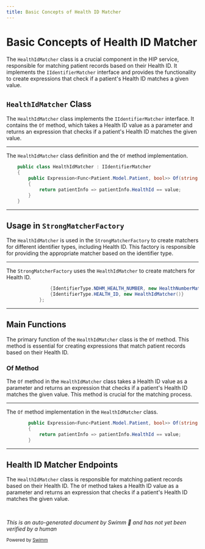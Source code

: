 ```yaml
---
title: Basic Concepts of Health ID Matcher
---
```

# Basic Concepts of Health ID Matcher

The <SwmToken path="src/In.ProjectEKA.HipLibrary/Matcher/HealthIdMatcher.cs" pos="6:5:5" line-data="    public class HealthIdMatcher : IIdentifierMatcher">`HealthIdMatcher`</SwmToken> class is a crucial component in the HIP service, responsible for matching patient records based on their Health ID. It implements the <SwmToken path="src/In.ProjectEKA.HipLibrary/Matcher/HealthIdMatcher.cs" pos="6:9:9" line-data="    public class HealthIdMatcher : IIdentifierMatcher">`IIdentifierMatcher`</SwmToken> interface and provides the functionality to create expressions that check if a patient's Health ID matches a given value.

## <SwmToken path="src/In.ProjectEKA.HipLibrary/Matcher/HealthIdMatcher.cs" pos="6:5:5" line-data="    public class HealthIdMatcher : IIdentifierMatcher">`HealthIdMatcher`</SwmToken> Class

The <SwmToken path="src/In.ProjectEKA.HipLibrary/Matcher/HealthIdMatcher.cs" pos="6:5:5" line-data="    public class HealthIdMatcher : IIdentifierMatcher">`HealthIdMatcher`</SwmToken> class implements the <SwmToken path="src/In.ProjectEKA.HipLibrary/Matcher/HealthIdMatcher.cs" pos="6:9:9" line-data="    public class HealthIdMatcher : IIdentifierMatcher">`IIdentifierMatcher`</SwmToken> interface. It contains the <SwmToken path="src/In.ProjectEKA.HipLibrary/Matcher/HealthIdMatcher.cs" pos="8:17:17" line-data="        public Expression&lt;Func&lt;Patient.Model.Patient, bool&gt;&gt; Of(string value)">`Of`</SwmToken> method, which takes a Health ID value as a parameter and returns an expression that checks if a patient's Health ID matches the given value.

<SwmSnippet path="/src/In.ProjectEKA.HipLibrary/Matcher/HealthIdMatcher.cs" line="6">

---

The <SwmToken path="src/In.ProjectEKA.HipLibrary/Matcher/HealthIdMatcher.cs" pos="6:5:5" line-data="    public class HealthIdMatcher : IIdentifierMatcher">`HealthIdMatcher`</SwmToken> class definition and the <SwmToken path="src/In.ProjectEKA.HipLibrary/Matcher/HealthIdMatcher.cs" pos="8:17:17" line-data="        public Expression&lt;Func&lt;Patient.Model.Patient, bool&gt;&gt; Of(string value)">`Of`</SwmToken> method implementation.

```c#
    public class HealthIdMatcher : IIdentifierMatcher
    {
        public Expression<Func<Patient.Model.Patient, bool>> Of(string value)
        {
            return patientInfo => patientInfo.HealthId == value;
        }
    }
```

---

</SwmSnippet>

## Usage in <SwmToken path="src/In.ProjectEKA.HipLibrary/Matcher/StrongMatcherFactory.cs" pos="10:5:5" line-data="    public class StrongMatcherFactory">`StrongMatcherFactory`</SwmToken>

The <SwmToken path="src/In.ProjectEKA.HipLibrary/Matcher/HealthIdMatcher.cs" pos="6:5:5" line-data="    public class HealthIdMatcher : IIdentifierMatcher">`HealthIdMatcher`</SwmToken> is used in the <SwmToken path="src/In.ProjectEKA.HipLibrary/Matcher/StrongMatcherFactory.cs" pos="10:5:5" line-data="    public class StrongMatcherFactory">`StrongMatcherFactory`</SwmToken> to create matchers for different identifier types, including Health ID. This factory is responsible for providing the appropriate matcher based on the identifier type.

<SwmSnippet path="/src/In.ProjectEKA.HipLibrary/Matcher/StrongMatcherFactory.cs" line="17">

---

The <SwmToken path="src/In.ProjectEKA.HipLibrary/Matcher/StrongMatcherFactory.cs" pos="10:5:5" line-data="    public class StrongMatcherFactory">`StrongMatcherFactory`</SwmToken> uses the <SwmToken path="src/In.ProjectEKA.HipLibrary/Matcher/StrongMatcherFactory.cs" pos="18:9:9" line-data="                {IdentifierType.HEALTH_ID, new HealthIdMatcher()}">`HealthIdMatcher`</SwmToken> to create matchers for Health ID.

```c#
                {IdentifierType.NDHM_HEALTH_NUMBER, new HealthNumberMatcher()},
                {IdentifierType.HEALTH_ID, new HealthIdMatcher()}
            };
```

---

</SwmSnippet>

## Main Functions

The primary function of the <SwmToken path="src/In.ProjectEKA.HipLibrary/Matcher/HealthIdMatcher.cs" pos="6:5:5" line-data="    public class HealthIdMatcher : IIdentifierMatcher">`HealthIdMatcher`</SwmToken> class is the <SwmToken path="src/In.ProjectEKA.HipLibrary/Matcher/HealthIdMatcher.cs" pos="8:17:17" line-data="        public Expression&lt;Func&lt;Patient.Model.Patient, bool&gt;&gt; Of(string value)">`Of`</SwmToken> method. This method is essential for creating expressions that match patient records based on their Health ID.

### Of Method

The <SwmToken path="src/In.ProjectEKA.HipLibrary/Matcher/HealthIdMatcher.cs" pos="8:17:17" line-data="        public Expression&lt;Func&lt;Patient.Model.Patient, bool&gt;&gt; Of(string value)">`Of`</SwmToken> method in the <SwmToken path="src/In.ProjectEKA.HipLibrary/Matcher/HealthIdMatcher.cs" pos="6:5:5" line-data="    public class HealthIdMatcher : IIdentifierMatcher">`HealthIdMatcher`</SwmToken> class takes a Health ID value as a parameter and returns an expression that checks if a patient's Health ID matches the given value. This method is crucial for the matching process.

<SwmSnippet path="/src/In.ProjectEKA.HipLibrary/Matcher/HealthIdMatcher.cs" line="8">

---

The <SwmToken path="src/In.ProjectEKA.HipLibrary/Matcher/HealthIdMatcher.cs" pos="8:17:17" line-data="        public Expression&lt;Func&lt;Patient.Model.Patient, bool&gt;&gt; Of(string value)">`Of`</SwmToken> method implementation in the <SwmToken path="src/In.ProjectEKA.HipLibrary/Matcher/HealthIdMatcher.cs" pos="6:5:5" line-data="    public class HealthIdMatcher : IIdentifierMatcher">`HealthIdMatcher`</SwmToken> class.

```c#
        public Expression<Func<Patient.Model.Patient, bool>> Of(string value)
        {
            return patientInfo => patientInfo.HealthId == value;
        }
```

---

</SwmSnippet>

## Health ID Matcher Endpoints

The <SwmToken path="src/In.ProjectEKA.HipLibrary/Matcher/HealthIdMatcher.cs" pos="6:5:5" line-data="    public class HealthIdMatcher : IIdentifierMatcher">`HealthIdMatcher`</SwmToken> class is responsible for matching patient records based on their Health ID. The <SwmToken path="src/In.ProjectEKA.HipLibrary/Matcher/HealthIdMatcher.cs" pos="8:17:17" line-data="        public Expression&lt;Func&lt;Patient.Model.Patient, bool&gt;&gt; Of(string value)">`Of`</SwmToken> method takes a Health ID value as a parameter and returns an expression that checks if a patient's Health ID matches the given value.

&nbsp;

*This is an auto-generated document by Swimm 🌊 and has not yet been verified by a human*

<SwmMeta version="3.0.0" repo-id="Z2l0aHViJTNBJTNBaGlwLXNlcnZpY2UlM0ElM0FTd2ltbS1EZW1v" repo-name="hip-service"><sup>Powered by [Swimm](/)</sup></SwmMeta>
